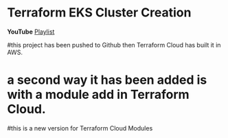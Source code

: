 # Terraform EKS Cluster Creation
**YouTube** [Playlist](https://youtube.com/playlist?list=PLiMWaCMwGJXkeBzos8QuUxiYT6j8JYGE5)

#this project has been pushed to Github then Terraform Cloud has built it in AWS.
# a second way it has been added is with a module add in Terraform Cloud.
#this is a new version for Terraform Cloud Modules